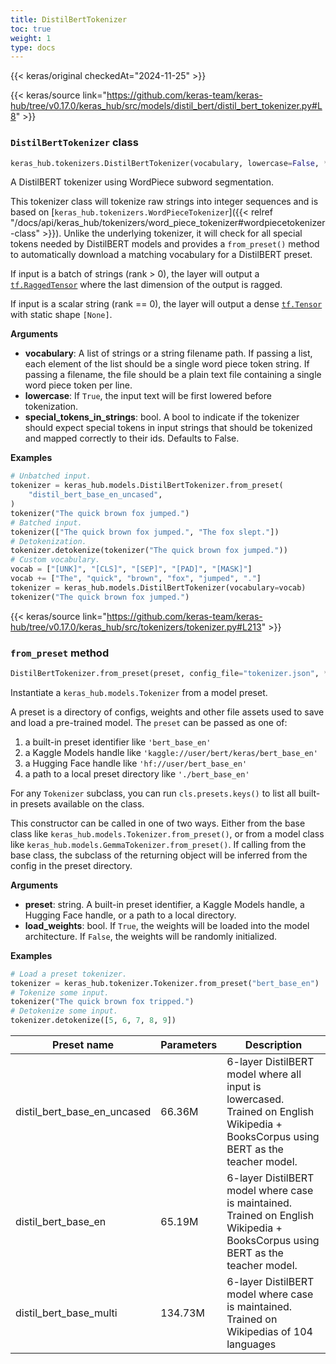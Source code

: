 ```yaml
---
title: DistilBertTokenizer
toc: true
weight: 1
type: docs
---
```


{{< keras/original checkedAt="2024-11-25" >}}

{{< keras/source link="https://github.com/keras-team/keras-hub/tree/v0.17.0/keras_hub/src/models/distil_bert/distil_bert_tokenizer.py#L8" >}}

### `DistilBertTokenizer` class

```python
keras_hub.tokenizers.DistilBertTokenizer(vocabulary, lowercase=False, **kwargs)
```

A DistilBERT tokenizer using WordPiece subword segmentation.

This tokenizer class will tokenize raw strings into integer sequences and
is based on [`keras_hub.tokenizers.WordPieceTokenizer`]({{< relref "/docs/api/keras_hub/tokenizers/word_piece_tokenizer#wordpiecetokenizer-class" >}}). Unlike the
underlying tokenizer, it will check for all special tokens needed by DistilBERT
models and provides a `from_preset()` method to automatically download
a matching vocabulary for a DistilBERT preset.

If input is a batch of strings (rank > 0), the layer will output a
[`tf.RaggedTensor`](https://www.tensorflow.org/api_docs/python/tf/RaggedTensor) where the last dimension of the output is ragged.

If input is a scalar string (rank == 0), the layer will output a dense
[`tf.Tensor`](https://www.tensorflow.org/api_docs/python/tf/Tensor) with static shape `[None]`.

**Arguments**

- **vocabulary**: A list of strings or a string filename path. If
  passing a list, each element of the list should be a single word
  piece token string. If passing a filename, the file should be a
  plain text file containing a single word piece token per line.
- **lowercase**: If `True`, the input text will be first lowered before
  tokenization.
- **special_tokens_in_strings**: bool. A bool to indicate if the tokenizer
  should expect special tokens in input strings that should be
  tokenized and mapped correctly to their ids. Defaults to False.

**Examples**

```python
# Unbatched input.
tokenizer = keras_hub.models.DistilBertTokenizer.from_preset(
    "distil_bert_base_en_uncased",
)
tokenizer("The quick brown fox jumped.")
# Batched input.
tokenizer(["The quick brown fox jumped.", "The fox slept."])
# Detokenization.
tokenizer.detokenize(tokenizer("The quick brown fox jumped."))
# Custom vocabulary.
vocab = ["[UNK]", "[CLS]", "[SEP]", "[PAD]", "[MASK]"]
vocab += ["The", "quick", "brown", "fox", "jumped", "."]
tokenizer = keras_hub.models.DistilBertTokenizer(vocabulary=vocab)
tokenizer("The quick brown fox jumped.")
```

{{< keras/source link="https://github.com/keras-team/keras-hub/tree/v0.17.0/keras_hub/src/tokenizers/tokenizer.py#L213" >}}

### `from_preset` method

```python
DistilBertTokenizer.from_preset(preset, config_file="tokenizer.json", **kwargs)
```

Instantiate a `keras_hub.models.Tokenizer` from a model preset.

A preset is a directory of configs, weights and other file assets used
to save and load a pre-trained model. The `preset` can be passed as
one of:

1. a built-in preset identifier like `'bert_base_en'`
2. a Kaggle Models handle like `'kaggle://user/bert/keras/bert_base_en'`
3. a Hugging Face handle like `'hf://user/bert_base_en'`
4. a path to a local preset directory like `'./bert_base_en'`

For any `Tokenizer` subclass, you can run `cls.presets.keys()` to list
all built-in presets available on the class.

This constructor can be called in one of two ways. Either from the base
class like `keras_hub.models.Tokenizer.from_preset()`, or from
a model class like `keras_hub.models.GemmaTokenizer.from_preset()`.
If calling from the base class, the subclass of the returning object
will be inferred from the config in the preset directory.

**Arguments**

- **preset**: string. A built-in preset identifier, a Kaggle Models
  handle, a Hugging Face handle, or a path to a local directory.
- **load_weights**: bool. If `True`, the weights will be loaded into the
  model architecture. If `False`, the weights will be randomly
  initialized.

**Examples**

```python
# Load a preset tokenizer.
tokenizer = keras_hub.tokenizer.Tokenizer.from_preset("bert_base_en")
# Tokenize some input.
tokenizer("The quick brown fox tripped.")
# Detokenize some input.
tokenizer.detokenize([5, 6, 7, 8, 9])
```

| Preset name                 | Parameters | Description                                                                                                                         |
| --------------------------- | ---------- | ----------------------------------------------------------------------------------------------------------------------------------- |
| distil_bert_base_en_uncased | 66.36M     | 6-layer DistilBERT model where all input is lowercased. Trained on English Wikipedia + BooksCorpus using BERT as the teacher model. |
| distil_bert_base_en         | 65.19M     | 6-layer DistilBERT model where case is maintained. Trained on English Wikipedia + BooksCorpus using BERT as the teacher model.      |
| distil_bert_base_multi      | 134.73M    | 6-layer DistilBERT model where case is maintained. Trained on Wikipedias of 104 languages                                           |
